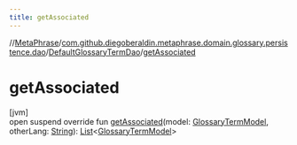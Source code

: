 ```yaml
---
title: getAssociated
---
```

//[MetaPhrase](../../../index.html)/[com.github.diegoberaldin.metaphrase.domain.glossary.persistence.dao](../index.html)/[DefaultGlossaryTermDao](index.html)/[getAssociated](get-associated.html)



# getAssociated



[jvm]\
open suspend override fun [getAssociated](get-associated.html)(model: [GlossaryTermModel](../../com.github.diegoberaldin.metaphrase.domain.glossary.data/-glossary-term-model/index.html), otherLang: [String](https://kotlinlang.org/api/latest/jvm/stdlib/kotlin/-string/index.html)): [List](https://kotlinlang.org/api/latest/jvm/stdlib/kotlin.collections/-list/index.html)&lt;[GlossaryTermModel](../../com.github.diegoberaldin.metaphrase.domain.glossary.data/-glossary-term-model/index.html)&gt;




